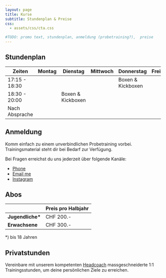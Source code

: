 ```yaml
---
layout: page
title: Kurse
subtitle: Stundenplan & Preise
css:
  - assets/css/cta.css

#TODO: promo text, stundenplan, anmeldung (probetraining?),  preise
---
```


## Stundenplan

| Zeiten | Montag | Dienstag | Mittwoch | Donnerstag | Freitag | Samstag |
|--------|--------|----------|----------|------------|---------|---------|
| 17:15 - 18:30 |  |  |  | Boxen & Kickboxen |  | |
| 18:30 - 20:00 |  | Boxen & Kickboxen |  |  |  | |
| Nach Absprache |  |  |  |  |  | Sparring |

## Anmeldung

Komm einfach zu einem unverbindlichen Probetraining vorbei. Trainingsmaterial steht dir bei Bedarf zur Verfügung.

Bei Fragen erreichst du uns jederzeit über folgende Kanäle:

<ul class="list-inline text-center footer-links">
  <li class="list-inline-item">
    <a href="tel:{{ network[1] }}" title="Phone">
      <span class="fa-stack fa-lg" aria-hidden="true">
        <i class="fas fa-circle fa-stack-2x"></i>
        <i class="fas fa-phone fa-stack-1x fa-inverse"></i>
      </span>
      <span class="sr-only">Phone</span>
   </a>
  </li>
  <li class="list-inline-item">
    <a href="mailto:{{ network[1] }}" title="Email me">
      <span class="fa-stack fa-lg" aria-hidden="true">
        <i class="fas fa-circle fa-stack-2x"></i>
        <i class="fas fa-envelope fa-stack-1x fa-inverse"></i>
      </span>
      <span class="sr-only">Email me</span>
   </a>
  </li>
  <li class="list-inline-item">
    <a href="https://www.instagram.com/dylanrajic" title="Instagram">
      <span class="fa-stack fa-lg" aria-hidden="true">
        <i class="fas fa-circle fa-stack-2x"></i>
        <i class="fab fa-instagram fa-stack-1x fa-inverse"></i>
      </span>
      <span class="sr-only">Instagram</span>
   </a>
  </li>
</ul>

## Abos

|                  | Preis pro Halbjahr |
|------------------|-----------|
| __Jugendliche*__ | CHF 200.- |
| **Erwachsene**   | CHF 300.- |
*) bis 18 Jahren

## Privatstunden

Vereinbare mit unserem kompetenten [Headcoach](/pages/about/trainers.md) massgeschneiderte 1:1 Trainingsstunden, um deine persönlichen Ziele zu erreichen.